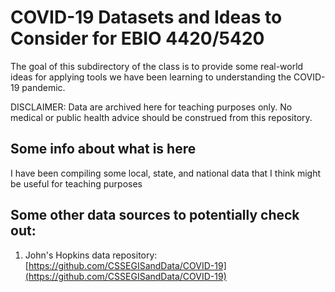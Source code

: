 # COVID-19 Datasets and Ideas to Consider for EBIO 4420/5420

The goal of this subdirectory of the class is to provide some real-world ideas for applying tools we have been learning to understanding the COVID-19 pandemic.  

DISCLAIMER:  Data are archived here for teaching purposes only.  No medical or public health advice should be construed from this repository.

## Some info about what is here
I have been compiling some local, state, and national data that I think might be useful for teaching purposes


## Some other data sources to potentially check out:

1. John's Hopkins data repository: [https://github.com/CSSEGISandData/COVID-19](https://github.com/CSSEGISandData/COVID-19)


